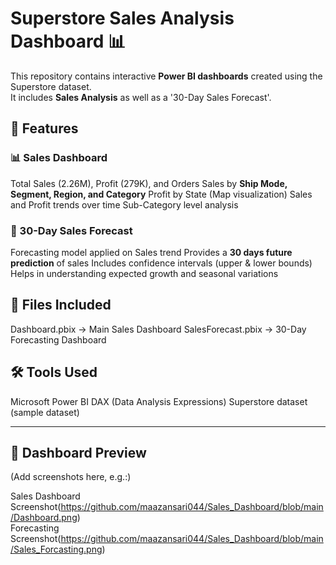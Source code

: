# Superstore Sales Analysis Dashboard 📊

This repository contains interactive **Power BI dashboards** created using the Superstore dataset.  
It includes **Sales Analysis** as well as a '30-Day Sales Forecast'.

## 🚀 Features

### 📊 Sales Dashboard
 Total Sales (2.26M), Profit (279K), and Orders
 Sales by **Ship Mode, Segment, Region, and Category**
 Profit by State (Map visualization)
 Sales and Profit trends over time
 Sub-Category level analysis

### 🔮 30-Day Sales Forecast
 Forecasting model applied on Sales trend
 Provides a **30 days future prediction** of sales
 Includes confidence intervals (upper & lower bounds)
 Helps in understanding expected growth and seasonal variations


## 📂 Files Included
  Dashboard.pbix → Main Sales Dashboard
  SalesForecast.pbix → 30-Day Forecasting Dashboard

## 🛠 Tools Used
 Microsoft Power BI
 DAX (Data Analysis Expressions)
 Superstore dataset (sample dataset)

---

## 📸 Dashboard Preview
(Add screenshots here, e.g.:)

Sales Dashboard Screenshot(https://github.com/maazansari044/Sales_Dashboard/blob/main/Dashboard.png)  
Forecasting Screenshot(https://github.com/maazansari044/Sales_Dashboard/blob/main/Sales_Forcasting.png)
